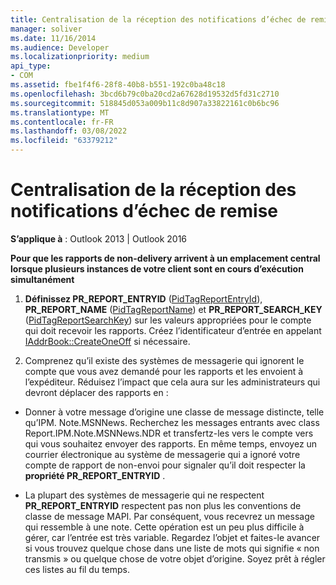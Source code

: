 ```yaml
---
title: Centralisation de la réception des notifications d’échec de remise
manager: soliver
ms.date: 11/16/2014
ms.audience: Developer
ms.localizationpriority: medium
api_type:
- COM
ms.assetid: fbe1f4f6-28f8-40b8-b551-192c0ba48c18
ms.openlocfilehash: 3bcd6b79c0ba20cd2a67628d19532d5fd31c2710
ms.sourcegitcommit: 518845d053a009b11c8d907a33822161c0b6bc96
ms.translationtype: MT
ms.contentlocale: fr-FR
ms.lasthandoff: 03/08/2022
ms.locfileid: "63379212"
---
```

# <a name="centralizing-the-receipt-of-ndrs"></a>Centralisation de la réception des notifications d’échec de remise

**S’applique à** : Outlook 2013 | Outlook 2016 
  
**Pour que les rapports de non-delivery arrivent à un emplacement central lorsque plusieurs instances de votre client sont en cours d’exécution simultanément**
  
1. **Définissez PR_REPORT_ENTRYID** ([PidTagReportEntryId](pidtagreportentryid-canonical-property.md)), **PR_REPORT_NAME** ([PidTagReportName](pidtagreportname-canonical-property.md)) et **PR_REPORT_SEARCH_KEY** ([PidTagReportSearchKey](pidtagreportsearchkey-canonical-property.md)) sur les valeurs appropriées pour le compte qui doit recevoir les rapports. Créez l’identificateur d’entrée en appelant [IAddrBook::CreateOneOff](iaddrbook-createoneoff.md) si nécessaire. 
    
2. Comprenez qu’il existe des systèmes de messagerie qui ignorent le compte que vous avez demandé pour les rapports et les envoient à l’expéditeur. Réduisez l’impact que cela aura sur les administrateurs qui devront déplacer des rapports en :
    
- Donner à votre message d’origine une classe de message distincte, telle qu’IPM. Note.MSNNews. Recherchez les messages entrants avec class Report.IPM.Note.MSNNews.NDR et transfertz-les vers le compte vers qui vous souhaitez envoyer des rapports. En même temps, envoyez un courrier électronique au système de messagerie qui a ignoré votre compte de rapport de non-envoi pour signaler qu’il doit respecter la **propriété PR_REPORT_ENTRYID** . 
    
- La plupart des systèmes de messagerie qui ne respectent **PR_REPORT_ENTRYID** respectent pas non plus les conventions de classe de message MAPI. Par conséquent, vous recevrez un message qui ressemble à une note. Cette opération est un peu plus difficile à gérer, car l’entrée est très variable. Regardez l’objet et faites-le avancer si vous trouvez quelque chose dans une liste de mots qui signifie « non transmis » ou quelque chose de votre objet d’origine. Soyez prêt à régler ces listes au fil du temps. 
    

